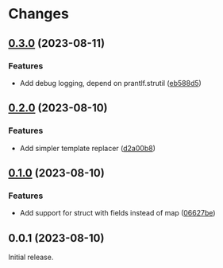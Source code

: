 # Changes

## [0.3.0](https://github.com/prantlf/v-template/compare/v0.2.0...v0.3.0) (2023-08-11)

### Features

* Add debug logging, depend on prantlf.strutil ([eb588d5](https://github.com/prantlf/v-template/commit/eb588d58d55abdcc443e10d2fb0e7c080f6197f0))

## [0.2.0](https://github.com/prantlf/v-template/compare/v0.1.0...v0.2.0) (2023-08-10)

### Features

* Add simpler template replacer ([d2a00b8](https://github.com/prantlf/v-template/commit/d2a00b806c10f87168449ad9bc6a05122f087f30))

## [0.1.0](https://github.com/prantlf/v-template/compare/v0.0.1...v0.1.0) (2023-08-10)

### Features

* Add support for struct with fields instead of map ([06627be](https://github.com/prantlf/v-template/commit/06627be4949bac5aca1f1ef04c53d59ab2953d33))

## 0.0.1 (2023-08-10)

Initial release.
